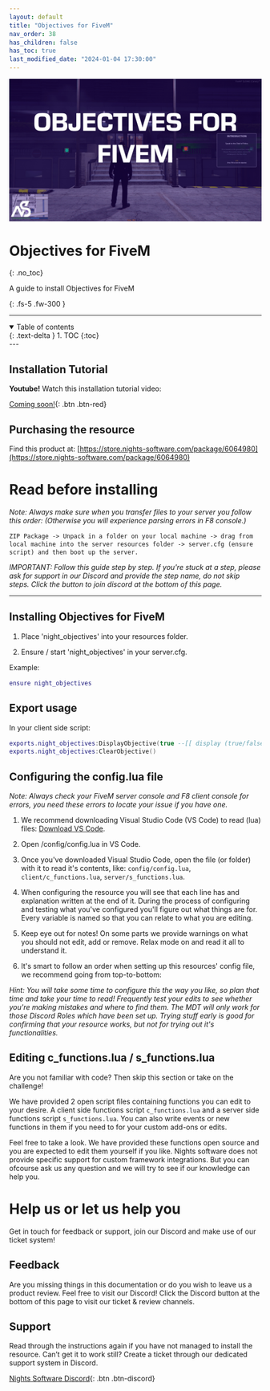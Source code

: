 ```yaml
---
layout: default
title: "Objectives for FiveM"
nav_order: 38
has_children: false
has_toc: true
last_modified_date: "2024-01-04 17:30:00"
---
```


<img class="cover-img" src="/assets/img/objectives.png" alt="Objectives for FiveM" draggable="false">

# Objectives for FiveM
{: .no_toc}

A guide to install Objectives for FiveM

{: .fs-5 .fw-300 }

---
<details open markdown="block">
  <summary>
    Table of contents
  </summary>
  {: .text-delta }
1. TOC
{:toc}
</details>
---

## Installation Tutorial

**Youtube!** Watch this installation tutorial video:

[Coming soon!](https://store.nights-software.com){: .btn .btn-red}

## Purchasing the resource

Find this product at: [https://store.nights-software.com/package/6064980](https://store.nights-software.com/package/6064980)

# Read before installing

*Note: Always make sure when you transfer files to your server you follow this order: (Otherwise you will experience parsing errors in F8 console.)*

```
ZIP Package -> Unpack in a folder on your local machine -> drag from local machine into the server resources folder -> server.cfg (ensure script) and then boot up the server.
```

*IMPORTANT: Follow this guide step by step. If you're stuck at a step, please ask for support in our Discord and provide the step name, do not skip steps. Click the button to join discord at the bottom of this page.*

---

## Installing Objectives for FiveM

1. Place 'night_objectives' into your resources folder.

2. Ensure / start 'night_objectives' in your server.cfg.

Example:
```lua
ensure night_objectives
```

## Export usage
In your client side script:
```lua
exports.night_objectives:DisplayObjective(true --[[ display (true/false) ]], "This is your title" --[[ title ]], "This is your description" --[[ description ]], "This a hint" --[[ hint ]], 15 --[[ Duration in seconds ]])
exports.night_objectives:ClearObjective()
```

## Configuring the config.lua file

*Note: Always check your FiveM server console and F8 client console for errors, you need these errors to locate your issue if you have one.*

1. We recommend downloading Visual Studio Code (VS Code) to read (lua) files: [Download VS Code](https://code.visualstudio.com/download).

1. Open /config/config.lua in VS Code. 

1. Once you've downloaded Visual Studio Code, open the file (or folder) with it to read it's contents, like: `config/config.lua`, `client/c_functions.lua`, `server/s_functions.lua`.

1. When configuring the resource you will see that each line has and explanation written at the end of it. During the process of configuring and testing what you've configured you'll figure out what things are for. Every variable is named so that you can relate to what you are editing.

1. Keep eye out for notes! On some parts we provide warnings on what you should not edit, add or remove. Relax mode on and read it all to understand it.

1. It's smart to follow an order when setting up this resources' config file, we recommend going from top-to-bottom: 

*Hint: You will take some time to configure this the way you like, so plan that time and take your time to read! Frequently test your edits to see whether you're making mistakes and where to find them. The MDT will only work for those Discord Roles which have been set up. Trying stuff early is good for confirming that your resource works, but not for trying out it's functionalities.*

## Editing c_functions.lua / s_functions.lua

Are you not familiar with code? Then skip this section or take on the challenge!

We have provided 2 open script files containing functions you can edit to your desire. A client side functions script `c_functions.lua` and a server side functions script `s_functions.lua`. You can also write events or new functions in them if you need to for your custom add-ons or edits.

Feel free to take a look. We have provided these functions open source and you are expected to edit them yourself if you like. Nights software does not provide specific support for custom framework integrations. But you can ofcourse ask us any question and we will try to see if our knowledge can help you.

# Help us or let us help you
Get in touch for feedback or support, join our Discord and make use of our ticket system!

## Feedback

Are you missing things in this documentation or do you wish to leave us a product review. Feel free to visit our Discord! Click the Discord button at the bottom of this page to visit our ticket & review channels.

## Support

Read through the instructions again if you have not managed to install the resource. Can’t get it to work still? Create a ticket through our dedicated support system in Discord.

[Nights Software Discord](https://discord.nights-software.com){: .btn .btn-discord}
